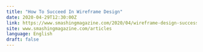```yaml
---
title: "How To Succeed In Wireframe Design"
date: 2020-04-29T12:30:00Z
link: https://www.smashingmagazine.com/2020/04/wireframe-design-success/?utm_medium=RSS&utm_source=news.12bit.vn
site: www.smashingmagazine.com/articles
language: English
draft: false
---
```

